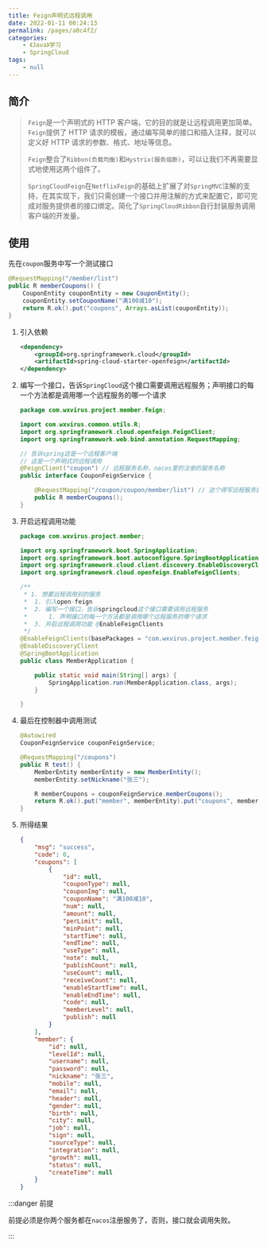```yaml
---
title: Feign声明式远程调用
date: 2022-01-11 00:24:13
permalink: /pages/a0c4f2/
categories:
    - 《Java》学习
    - SpringCloud
tags:
    - null
---
```


## 简介

> `Feign`是一个声明式的 HTTP 客户端，它的目的就是让远程调用更加简单。`Feign`提供了 HTTP 请求的模板，通过编写简单的接口和插入注释，就可以定义好 HTTP 请求的参数、格式、地址等信息。
>
> `Feign`整合了`Ribbon(负载均衡)`和`Hystrix(服务熔断)`，可以让我们不再需要显式地使用这两个组件了。
>
> `SpringCloudFeign`在`NetflixFeign`的基础上扩展了对`SpringMVC`注解的支持，在其实现下，我们只需创建一个接口并用注解的方式来配置它，即可完成对服务提供者的接口绑定。简化了`SpringCloudRibbon`自行封装服务调用客户端的开发量。

## 使用

先在`coupon`服务中写一个测试接口

```java
@RequestMapping("/member/list")
public R memberCoupons() {
    CouponEntity couponEntity = new CouponEntity();
    couponEntity.setCouponName("满100减10");
    return R.ok().put("coupons", Arrays.asList(couponEntity));
}
```

1.  引入依赖

    ```xml
    <dependency>
        <groupId>org.springframework.cloud</groupId>
        <artifactId>spring-cloud-starter-openfeign</artifactId>
    </dependency>
    ```

2.  编写一个接口，告诉`SpringCloud`这个接口需要调用远程服务；声明接口的每一个方法都是调用哪一个远程服务的哪一个请求

    ```java
    package com.wxvirus.project.member.feign;

    import com.wxvirus.common.utils.R;
    import org.springframework.cloud.openfeign.FeignClient;
    import org.springframework.web.bind.annotation.RequestMapping;

    // 告诉spring这是一个远程客户端
    // 这是一个声明式的远程调用
    @FeignClient("coupon") // 远程服务名称，nacos里的注册的服务名称
    public interface CouponFeignService {

        @RequestMapping("/coupon/coupon/member/list") // 这个得写远程服务的具体路径
        public R memberCoupons();
    }

    ```

3.  开启远程调用功能

    ```java
    package com.wxvirus.project.member;

    import org.springframework.boot.SpringApplication;
    import org.springframework.boot.autoconfigure.SpringBootApplication;
    import org.springframework.cloud.client.discovery.EnableDiscoveryClient;
    import org.springframework.cloud.openfeign.EnableFeignClients;

    /**
     * 1. 想要远程调用别的服务
     *  1. 引入open-feign
     *  2. 编写一个接口，告诉springcloud这个接口需要调用远程服务
     *      1. 声明接口的每一个方法都是调用哪个远程服务的哪个请求
     *  3. 开启远程调用功能 @EnableFeignClients
     */
    @EnableFeignClients(basePackages = "com.wxvirus.project.member.feign")
    @EnableDiscoveryClient
    @SpringBootApplication
    public class MemberApplication {

        public static void main(String[] args) {
            SpringApplication.run(MemberApplication.class, args);
        }

    }
    ```

4.  最后在控制器中调用测试

    ```java
    @Autowired
    CouponFeignService couponFeignService;

    @RequestMapping("/coupons")
    public R test() {
        MemberEntity memberEntity = new MemberEntity();
        memberEntity.setNickname("张三");

        R memberCoupons = couponFeignService.memberCoupons();
        return R.ok().put("member", memberEntity).put("coupons", memberCoupons.get("coupons"));
    }
    ```

5.  所得结果

    ```json
    {
        "msg": "success",
        "code": 0,
        "coupons": [
            {
                "id": null,
                "couponType": null,
                "couponImg": null,
                "couponName": "满100减10",
                "num": null,
                "amount": null,
                "perLimit": null,
                "minPoint": null,
                "startTime": null,
                "endTime": null,
                "useType": null,
                "note": null,
                "publishCount": null,
                "useCount": null,
                "receiveCount": null,
                "enableStartTime": null,
                "enableEndTime": null,
                "code": null,
                "memberLevel": null,
                "publish": null
            }
        ],
        "member": {
            "id": null,
            "levelId": null,
            "username": null,
            "password": null,
            "nickname": "张三",
            "mobile": null,
            "email": null,
            "header": null,
            "gender": null,
            "birth": null,
            "city": null,
            "job": null,
            "sign": null,
            "sourceType": null,
            "integration": null,
            "growth": null,
            "status": null,
            "createTime": null
        }
    }
    ```

:::danger 前提

前提必须是你两个服务都在`nacos`注册服务了，否则，接口就会调用失败。

:::
